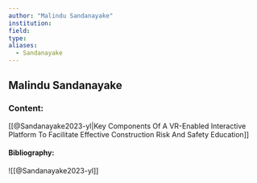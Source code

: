 ```yaml
---
author: "Malindu Sandanayake"
institution:
field:
type:
aliases:
  - Sandanayake
---
```


## Malindu Sandanayake

### Content:
[[@Sandanayake2023-yl|Key Components Of A VR-Enabled Interactive Platform To Facilitate Effective Construction Risk And Safety Education]]

#### Bibliography:

![[@Sandanayake2023-yl]]